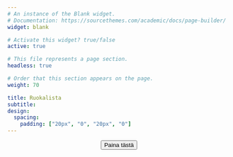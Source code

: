 ```yaml
---
# An instance of the Blank widget.
# Documentation: https://sourcethemes.com/academic/docs/page-builder/
widget: blank

# Activate this widget? true/false
active: true

# This file represents a page section.
headless: true

# Order that this section appears on the page.
weight: 70

title: Ruokalista 
subtitle: 
design:
  spacing:
    padding: ["20px", "0", "20px", "0"]
---
```


<center>


<script type="text/javascript" src="https://ajax.googleapis.com/ajax/libs/jquery/1.6.0/jquery.min.js"></script>
<script type="text/javascript">
$(function(){
    $('#button').click(function(){ 
        if(!$('#iframe').length) {
                $('#iframeHolder').html('<iframe src="https://ruokalistat.azurewebsites.net/#/8cfdbfde-ea98-e511-9417-00215a9c1ca7" width="65%" height="350" loading="lazy" frameborder="0" marginheight="0" marginwidth="0">');
        }
    });   
});
</script>
  <button id="button" type="button" class="btn btn-primary btn-lg">Paina tästä</button>

  <div id="iframeHolder"></div>


</center>
